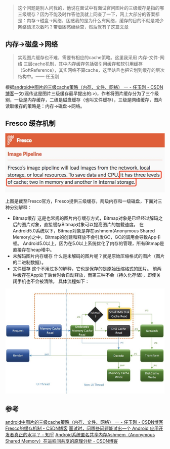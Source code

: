 > 这个问题是别人问我的，他说在面试中有面试官问图片的三级缓存是指的哪三级缓存？因为不能及时作答他我就上网查了一下，网上大部分的答案都是：内存->磁盘->网络，困惑我的是为什么有网络，缓存的目的不就是减少网络请求次数吗？带着困惑继续查，然后就有了这篇文章  

## 内存->磁盘->网络
> 实现图片缓存也不难，需要有相应的cache策略。这里我采用 内存-文件-网络 三层cache机制，其中内存缓存包括强引用缓存和软引用缓存（SoftReference），其实网络不算cache，这里姑且也把它划到缓存的层次结构中。—— 任玉刚  

根据[android中图片的三级cache策略（内存、文件、网络） 一 - 任玉刚        - CSDN博客](http://blog.csdn.net/singwhatiwanna/article/details/9054001)一文(谣传这是图片三级缓存最早提出的:>)，作者将图片缓存分为了三个级别，一级是内存缓存，二级是磁盘缓存（也叫文件缓存），三级是网络缓存，图片读取缓存的策略是：内存->磁盘->网络。

## Fresco 缓存机制

![](./_image/2019-04-03-10-29-24.jpg)

上图是截至Fresco官方，Fresco提供三级缓存，两级内存和一级磁盘，下面对三种分别解释：
* Bitmap缓存
这是也常规的图片内存缓存方式，Bitmap对象是已经经过解码之后的图片对象，直接缓存Bitmap对象可以提高图片的加载速度。
在Android5.0系统以下，Bitmap对象是存在ashmem(Anonymous Shared Memory)之中，Bitmap的创建和释放不会引发GC，GC的调用会导致App卡顿。
Android5.0以上，因为在5.0以上系统优化了内存的管理，所有Bitmap是直接存在heap堆中。
* 未解码图片内存缓存
什么是未解码的图片呢？就是原始压缩格式的图片（图片的二进制数据）。
* 文件缓存
这个不用过多的解释，它也是保存的是原始压缩格式的图片。
前两种缓存在App处于后台时会自动释放，而第三种不会（持久化存储），即使关闭手机也不会被清除。
具体流程如下：

![](./_image/2019-04-03-10-29-32.jpg)


## 参考
[android中图片的三级cache策略（内存、文件、网络） 一 - 任玉刚        - CSDN博客](http://blog.csdn.net/singwhatiwanna/article/details/9054001)
[Fresco的缓存机制 - CSDN博客](http://blog.csdn.net/lufqnuli/article/details/51645556)
[面试时，问哪些问题能试出一个 Android 应用开发者真正的水平？ - 知乎](https://www.zhihu.com/question/19765032/answer/28681546)
[Android系统匿名共享内存Ashmem（Anonymous Shared Memory）在进程间共享的原理分析 - CSDN博客](http://blog.csdn.net/luoshengyang/article/details/6666491)
